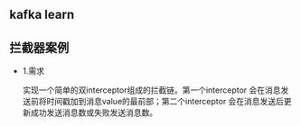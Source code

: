 ## kafka learn


## 拦截器案例

- 1.需求
    
    实现一个简单的双interceptor组成的拦截链。第一个interceptor 会在消息发送前将时间戳加到消息value的最前部；第二个interceptor 会在消息发送后更新成功发送消息数或失败发送消息数。
